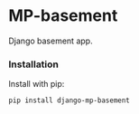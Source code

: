 # MP-basement

Django basement app.

### Installation

Install with pip:

```
pip install django-mp-basement
```
